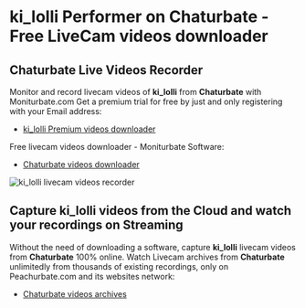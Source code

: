 # ki_lolli Performer on Chaturbate - Free LiveCam videos downloader

## Chaturbate Live Videos Recorder

Monitor and record livecam videos of **ki_lolli** from **Chaturbate** with Moniturbate.com
Get a premium trial for free by just and only registering with your Email address:
* [ki_lolli Premium videos downloader](https://moniturbate.com/request-demo-licence-key.html)

Free livecam videos downloader - Moniturbate Software:
* [Chaturbate videos downloader](https://moniturbate.com/moniturbate-download-software.html)

![ki_lolli livecam videos recorder](https://peachurnet.com/templates/moniturbate-software.png)


## Capture ki_lolli videos from the Cloud and watch your recordings on Streaming

Without the need of downloading a software, capture **ki_lolli** livecam videos from **Chaturbate** 100% online.
Watch Livecam archives from **Chaturbate** unlimitedly from thousands of existing recordings, only on Peachurbate.com and its websites network:
* [Chaturbate videos archives](https://peachurnet.com/)